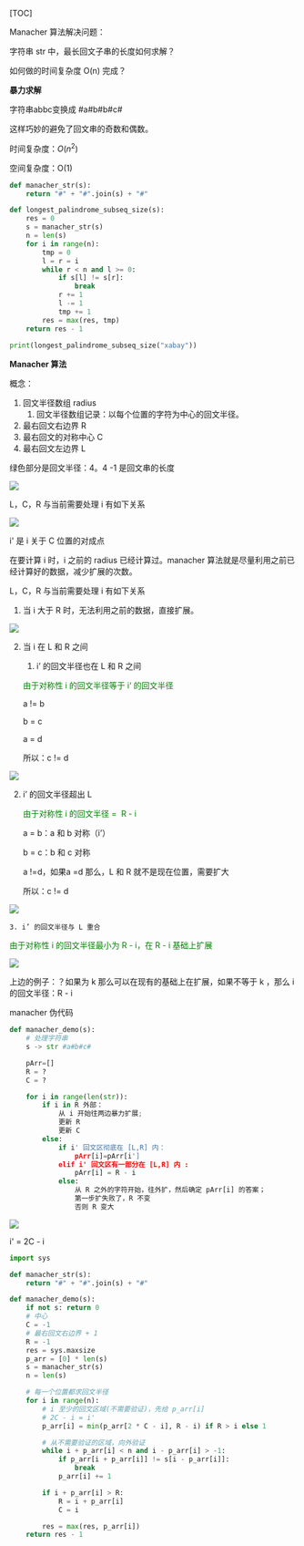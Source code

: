 [TOC]

Manacher 算法解决问题：

字符串 str 中，最长回文子串的长度如何求解？

如何做的时间复杂度 O(n) 完成？



**暴力求解**

字符串abbc变换成  #a#b#b#c#

这样巧妙的避免了回文串的奇数和偶数。



时间复杂度：$O(n^2)$

空间复杂度：O(1)

```python
def manacher_str(s):
    return "#" + "#".join(s) + "#"

def longest_palindrome_subseq_size(s):
    res = 0
    s = manacher_str(s)
    n = len(s)
    for i in range(n):
        tmp = 0
        l = r = i
        while r < n and l >= 0:
            if s[l] != s[r]:
                break
            r += 1
            l -= 1
            tmp += 1
        res = max(res, tmp)
    return res - 1
  
print(longest_palindrome_subseq_size("xabay"))
```



**Manacher 算法**

概念：

1. 回文半径数组 radius
   1. 回文半径数组记录：以每个位置的字符为中心的回文半径。
2. 最右回文右边界 R
3. 最右回文的对称中心 C
4. 最右回文左边界 L

绿色部分是回文半径：4。4 -1 是回文串的长度



![](images/screenshot-20220622-171029.png)

L，C，R 与当前需要处理 i 有如下关系

![](images/screenshot-20220622-171257.png)

i' 是 i 关于 C 位置的对成点

在要计算 i 时，i 之前的 radius 已经计算过。manacher 算法就是尽量利用之前已经计算好的数据，减少扩展的次数。



L，C，R 与当前需要处理 i 有如下关系

1. 当 i 大于 R 时，无法利用之前的数据，直接扩展。

![](images/screenshot-20220622-183550.png)

2. 当 i 在 L 和 R 之间

   1. i’ 的回文半径也在 L 和 R 之间

   <font color=green>由于对称性 i 的回文半径等于 i‘ 的回文半径</font>

   a != b

   b = c

   a = d

   所以：c != d

![](images/screenshot-20220622-181748.png)

 2. i’ 的回文半径超出 L

    <font color=green>由于对称性 i 的回文半径 =  R - i </font>

    a = b：a 和 b 对称（i’）

    b = c：b 和 c 对称

    a !=d，如果a =d 那么，L 和 R 就不是现在位置，需要扩大

    所以：c != d

    

![](images/screenshot-20220622-182130.png)

	3. i’ 的回文半径与 L 重合

<font color=green>由于对称性 i 的回文半径最小为 R - i，在 R - i 基础上扩展 </font>

![](images/screenshot-20220622-182529.png)

上边的例子：？如果为 k 那么可以在现有的基础上在扩展，如果不等于 k ，那么 i 的回文半径：R - i 



manacher 伪代码

```python
def manacher_demo(s):
    # 处理字符串
    s -> str #a#b#c#

    pArr=[]
    R = ?
    C = ?

    for i in range(len(str)):
        if i in R 外部：
            从 i 开始往两边暴力扩展;
            更新 R
            更新 C
        else:
            if i' 回文区彻底在 [L,R] 内：
                pArr[i]=pArr[i']
            elif i' 回文区有一部分在 [L,R] 内 :
                pArr[i] = R - i
            else:
                从 R 之外的字符开始，往外扩，然后确定 pArr[i] 的答案；
                第一步扩失败了，R 不变
                否则 R 变大
```



![](images/screenshot-20220622-213655.png)



i' = 2C - i



```python
import sys

def manacher_str(s):
    return "#" + "#".join(s) + "#"

def manacher_demo(s):
    if not s: return 0
    # 中心
    C = -1
    # 最右回文右边界 + 1
    R = -1
    res = sys.maxsize
    p_arr = [0] * len(s)
    s = manacher_str(s)
    n = len(s)

    # 每一个位置都求回文半径
    for i in range(n):
        # i 至少的回文区域(不需要验证)，先给 p_arr[i]
        # 2C - i = i'
        p_arr[i] = min(p_arr[2 * C - i], R - i) if R > i else 1

        # 从不需要验证的区域，向外验证
        while i + p_arr[i] < n and i - p_arr[i] > -1:
            if p_arr[i + p_arr[i]] != s[i - p_arr[i]]:
                break
            p_arr[i] += 1

        if i + p_arr[i] > R:
            R = i + p_arr[i]
            C = i

        res = max(res, p_arr[i])
    return res - 1
```



